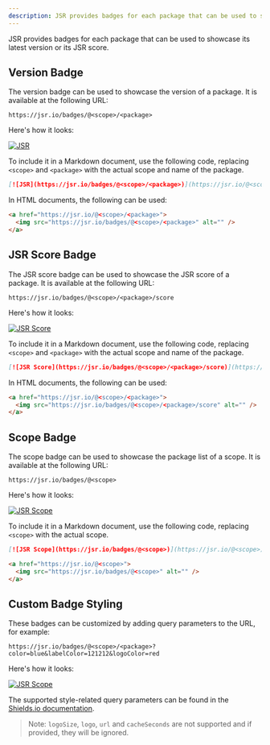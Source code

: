 ```yaml
---
description: JSR provides badges for each package that can be used to showcase its latest version or its JSR score.
---
```


JSR provides badges for each package that can be used to showcase its latest
version or its JSR score.

## Version Badge

The version badge can be used to showcase the version of a package. It is
available at the following URL:

```
https://jsr.io/badges/@<scope>/<package>
```

Here's how it looks:

[![JSR](https://jsr.io/badges/@luca/flag)](https://jsr.io/@luca/flag)

To include it in a Markdown document, use the following code, replacing
`<scope>` and `<package>` with the actual scope and name of the package.

```markdown
[![JSR](https://jsr.io/badges/@<scope>/<package>)](https://jsr.io/@<scope>/<package>)
```

In HTML documents, the following can be used:

```html
<a href="https://jsr.io/@<scope>/<package>">
  <img src="https://jsr.io/badges/@<scope>/<package>" alt="" />
</a>
```

## JSR Score Badge

The JSR score badge can be used to showcase the JSR score of a package. It is
available at the following URL:

```
https://jsr.io/badges/@<scope>/<package>/score
```

Here's how it looks:

[![JSR Score](https://jsr.io/badges/@luca/flag/score)](https://jsr.io/@luca/flag)

To include it in a Markdown document, use the following code, replacing
`<scope>` and `<package>` with the actual scope and name of the package.

```markdown
[![JSR Score](https://jsr.io/badges/@<scope>/<package>/score)](https://jsr.io/@<scope>/<package>)
```

In HTML documents, the following can be used:

```html
<a href="https://jsr.io/@<scope>/<package>">
  <img src="https://jsr.io/badges/@<scope>/<package>/score" alt="" />
</a>
```

## Scope Badge

The scope badge can be used to showcase the package list of a scope. It is
available at the following URL:

```
https://jsr.io/badges/@<scope>
```

Here's how it looks:

[![JSR Scope](https://jsr.io/badges/@luca)](https://jsr.io/@luca)

To include it in a Markdown document, use the following code, replacing
`<scope>` with the actual scope.

```markdown
[![JSR Scope](https://jsr.io/badges/@<scope>)](https://jsr.io/@<scope>)
```

```html
<a href="https://jsr.io/@<scope>">
  <img src="https://jsr.io/badges/@<scope>" alt="" />
</a>
```

## Custom Badge Styling

These badges can be customized by adding query parameters to the URL, for example:

```
https://jsr.io/badges/@<scope>/<package>?color=blue&labelColor=121212&logoColor=red
```

Here's how it looks:

[![JSR Scope](https://jsr.io/badges/@luca?color=blue&labelColor=121212&logoColor=red)](https://jsr.io/@luca)

The supported style-related query parameters can be found in the [Shields.io documentation](https://shields.io/badges/endpoint-badge#:~:text=Query%20Parameters).

> Note: `logoSize`, `logo`, `url` and `cacheSeconds` are not supported and if provided, they will be ignored.
